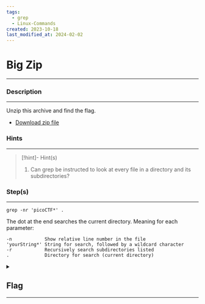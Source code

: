 ```yaml
---
tags:
  - grep
  - Linux-Commands
created: 2023-10-18
last_modified_at: 2024-02-02
---
```

# Big Zip
---
### Description
---
Unzip this archive and find the flag.

- [Download zip file](https://artifacts.picoctf.net/c/505/big-zip-files.zip)
### Hints
---

> [!hint]- Hint(s)
> 1. Can grep be instructed to look at every file in a directory and its subdirectories?

### Step(s)
---
```
grep -nr 'picoCTF*' .
```

The dot at the end searches the current directory. Meaning for each parameter:

```
-n            Show relative line number in the file
'yourString*' String for search, followed by a wildcard character
-r            Recursively search subdirectories listed
.             Directory for search (current directory)
```
<details>
  <summary><h2>Flag</h2><hr></summary>picoCTF{gr3p_15_m4g1c_ef8790dc}
</details>